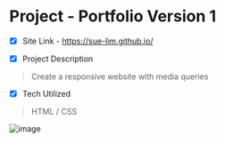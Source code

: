 # Project - Portfolio Version 1
- [x] Site Link - https://sue-lim.github.io/

- [x] Project Description 
> Create a responsive website with media queries 

- [x] Tech Utilized 
> HTML / CSS 

![image](https://user-images.githubusercontent.com/113986306/232379790-4403834e-1f31-478f-87ea-0471dbef8fe9.png)



